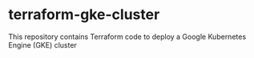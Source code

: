 # terraform-gke-cluster
This repository contains Terraform code to deploy a Google Kubernetes Engine (GKE) cluster 

